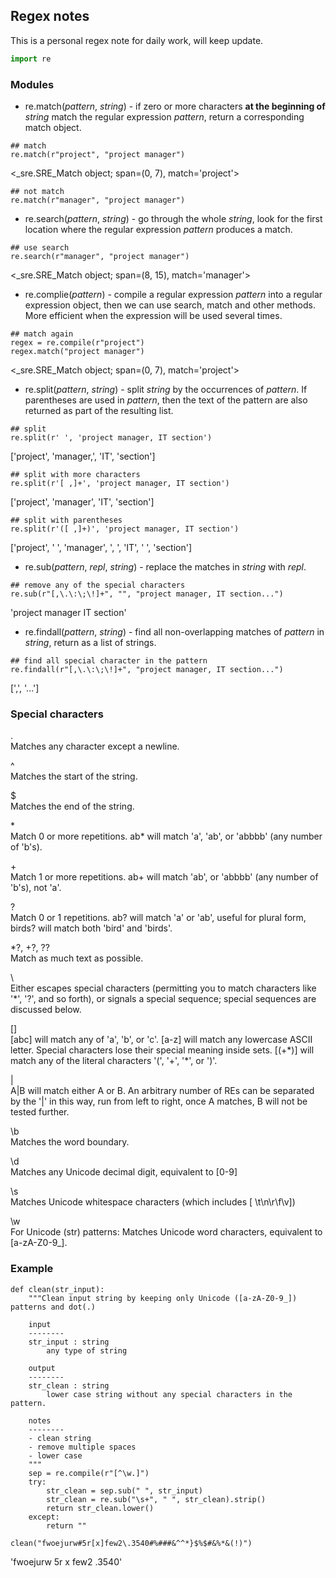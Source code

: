 
## Regex notes

This is a personal regex note for daily work, will keep update.


```python
import re
```

### Modules

- re.match(*pattern*, *string*) - if zero or more characters **at the beginning of** *string* match the regular expression *pattern*, return a corresponding match object.
```
## match
re.match(r"project", "project manager")
```
<\_sre.SRE_Match object; span=(0, 7), match='project'>
```
## not match
re.match(r"manager", "project manager")
```

- re.search(*pattern*, *string*) - go through the whole *string*, look for the first location where the regular expression *pattern* produces a match.
```
## use search
re.search(r"manager", "project manager")
```
<\_sre.SRE_Match object; span=(8, 15), match='manager'>


- re.complie(*pattern*) - compile a regular expression *pattern* into a regular expression object, then we can use search, match and other methods. More efficient when the expression will be used several times.
```
## match again
regex = re.compile(r"project")
regex.match("project manager")
```
<\_sre.SRE_Match object; span=(0, 7), match='project'>


- re.split(*pattern*, *string*) - split *string* by the occurrences of *pattern*. If parentheses are used in *pattern*, then the text of the pattern are also returned as part of the resulting list.
```
## split
re.split(r' ', 'project manager, IT section')
```
['project', 'manager,', 'IT', 'section']
```
## split with more characters
re.split(r'[ ,]+', 'project manager, IT section')
```
['project', 'manager', 'IT', 'section']
```
## split with parentheses
re.split(r'([ ,]+)', 'project manager, IT section')
```
['project', ' ', 'manager', ', ', 'IT', ' ', 'section']


- re.sub(*pattern*, *repl*, *string*) - replace the matches in *string* with *repl*.
```
## remove any of the special characters
re.sub(r"[,\.\:\;\!]+", "", "project manager, IT section...")
```
'project manager IT section'


- re.findall(*pattern*, *string*) - find all non-overlapping matches of *pattern* in *string*, return as a list of strings.
```
## find all special character in the pattern
re.findall(r"[,\.\:\;\!]+", "project manager, IT section...")
```
[',', '...']


### Special characters
\.   
Matches any character except a newline.

\^  
Matches the start of the string.

\$  
Matches the end of the string.

\*  
Match 0 or more repetitions. ab* will match 'a', 'ab', or 'abbbb' (any number of 'b's).

\+  
Match 1 or more repetitions. ab+ will match 'ab', or 'abbbb' (any number of 'b's), not 'a'.

\?  
Match 0 or 1 repetitions. ab? will match 'a' or 'ab', useful for plural form, birds? will match both 'bird' and 'birds'.

\*?, +?, ??  
Match as much text as possible.

\\  
Either escapes special characters (permitting you to match characters like '\*', '?', and so forth), or signals a special sequence; special sequences are discussed below.

\[\]  
[abc] will match any of 'a', 'b', or 'c'.
[a-z] will match any lowercase ASCII letter.
Special characters lose their special meaning inside sets. [(\+\*)] will match any of the literal characters '(', '+', '\*', or ')'.

\|  
A|B will match either A or B. An arbitrary number of REs can be separated by the '|' in this way, run from left to right, once A matches, B will not be tested further.

\b  
Matches the word boundary.

\d  
Matches any Unicode decimal digit, equivalent to [0-9]

\s  
Matches Unicode whitespace characters (which includes [ \t\n\r\f\v])

\w  
For Unicode (str) patterns:
Matches Unicode word characters, equivalent to [a-zA-Z0-9_].

### Example
```
def clean(str_input):
    """Clean input string by keeping only Unicode ([a-zA-Z0-9_]) patterns and dot(.)

    input
    --------
    str_input : string
        any type of string

    output
    --------
    str_clean : string
        lower case string without any special characters in the pattern.

    notes
    --------
    - clean string
    - remove multiple spaces
    - lower case
    """
    sep = re.compile(r"[^\w.]")
    try:
        str_clean = sep.sub(" ", str_input)
        str_clean = re.sub("\s+", " ", str_clean).strip()
        return str_clean.lower()
    except:
        return ""
```
```
clean("fwoejurw#5r[x]few2\.3540#%###&^^*}$%$#&%*&(!)")
```
'fwoejurw 5r x few2 .3540'
